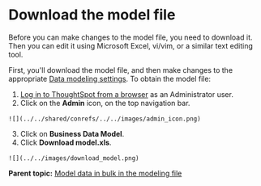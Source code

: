 # Download the model file

Before you can make changes to the model file, you need to download it. Then you can edit it using Microsoft Excel, vi/vim, or a similar text editing tool.

First, you'll download the model file, and then make changes to the appropriate [Data modeling settings](data_modeling_settings.html#). To obtain the model file:

1.   [Log in to ThoughtSpot from a browser](../setup/accessing.html#) as an Administrator user. 
2.   Click on the **Admin** icon, on the top navigation bar. 

    ![](../../shared/conrefs/../../images/admin_icon.png)

3.   Click on **Business Data Model**. 
4.   Click **Download model.xls**. 

    ![](../../images/download_model.png)


**Parent topic:** [Model data in bulk in the modeling file](../../admin/data_modeling/edit_model_file.html)

